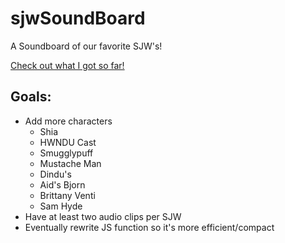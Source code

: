 # sjwSoundBoard
A Soundboard of our favorite SJW's!

[Check out what I got so far!](http://br3ntor.github.io/)

## Goals:
- Add more characters
  - Shia
  - HWNDU Cast
  - Smugglypuff
  - Mustache Man
  - Dindu's
  - Aid's Bjorn
  - Brittany Venti
  - Sam Hyde
- Have at least two audio clips per SJW
- Eventually rewrite JS function so it's more efficient/compact
